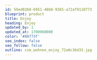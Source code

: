 ```yaml
---
id: 59ed0268-6951-48b0-9365-a72af9110773
blueprint: product
title: Enjoy
heading: Enjoy
updated_by: 1
updated_at: 1700960080
color: '#80773f'
seo_index: false
seo_follow: false
outline: csm_wohnen_enjoy_72a0c36d33.jpg
---
```

